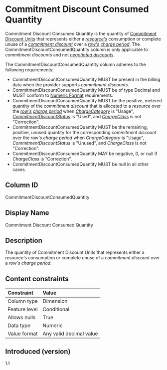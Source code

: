 # Commitment Discount Consumed Quantity

Commitment Discount Consumed Quantity is the quantity of [Commitment Discount Units](#commitmentdiscountunit) that represents either a [*resource's*](#glossary:resource) consumption or complete unuse of a [*commitment discount*](#glossary:commitment-discount) over a [*row's*](#glossary:row) [*charge period*](#glossary:chargeperiod). The CommitmentDiscountConsumedQuantity column is only applicable to *commitment discounts* and not [*negotiated discounts*](#glossary:negotiated-discount).

The CommitmentDiscountConsumedQuantity column adheres to the following requirements:

* CommitmentDiscountConsumedQuantity MUST be present in the billing data when the provider supports *commitment discounts*.
* CommitmentDiscountConsumedQuantity MUST be of type Decimal and MUST conform to [Numeric Format](#numericformat) requirements.
* CommitmentDiscountConsumedQuantity MUST be the positive, metered quantity of the *commitment discount* that is allocated to a *resource* over the [*row's*](#glossary:row) [*charge period*](#glossary:chargeperiod) when [*ChargeCategory*](#chargecategory) is "Usage", [*CommitmentDiscountStatus*](#commitmentdiscountstatus) is "Used", and [*ChargeClass*](#chargeclass) is not "Correction".
* CommitmentDiscountConsumedQuantity MUST be the remaining, positive, unused quantity for the corresponding *commitment discount* over the *row's* *charge period* when *ChargeCategory* is "Usage", *CommitmentDiscountStatus* is "Unused", and *ChargeClass* is not "Correction".
* CommitmentDiscountConsumedQuantity MAY be negative, 0, or null if *ChargeClass* is "Correction".
* CommitmentDiscountConsumedQuantity MUST be null in all other cases.

## Column ID

CommitmentDiscountConsumedQuantity

## Display Name

Commitment Discount Consumed Quantity

## Description

The quantity of Commitment Discount Units that represents either a *resource's* consumption or complete unuse of a *commitment discount* over a *row's* *charge period*.

## Content constraints

| Constraint      | Value            |
|:----------------|:-----------------|
| Column type     | Dimension        |
| Feature level   | Conditional      |
| Allows nulls    | True             |
| Data type       | Numeric          |
| Value format    | Any valid decimal value |

## Introduced (version)

1.1
